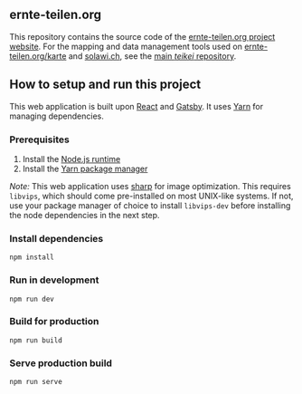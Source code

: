 ## ernte-teilen.org

This repository contains the source code of the [ernte-teilen.org project website](https://ernte-teilen.org). For the mapping and data management tools used on [ernte-teilen.org/karte](https://ernte-teilen.org/karte) and [solawi.ch](https://www.solawi.ch/vernetzungsplattform/), see the [main _teikei_ repository](http://github.com/teikei/teikei).

## How to setup and run this project

This web application is built upon [React](https://reactjs.org/) and [Gatsby](https://www.gatsbyjs.org/). It uses [Yarn](https://github.com/yarnpkg/yarn) for managing dependencies.

### Prerequisites

1. Install the [Node.js runtime](https://nodejs.org/en/)
2. Install the [Yarn package manager](https://yarnpkg.com/lang/en/docs/install/#mac-stable)

_Note:_ This web application uses [sharp](http://sharp.pixelplumbing.com) for image optimization. This requires `libvips`, which should come pre-installed on most UNIX-like systems. If not, use your package manager of choice to install `libvips-dev` before installing the node dependencies in the next step.

### Install dependencies

`npm install`

### Run in development

`npm run dev`

### Build for production

`npm run build`

### Serve production build

`npm run serve`
